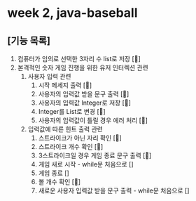 # week 2, java-baseball
## [기능 목록]
1. 컴퓨터가 임의로 선택한 3자리 수 list로 저장 [🎯]
2. 본격적인 숫자 게임 진행을 위한 유저 인터렉션 관련
   1. 사용자 입력 관련
      1. 시작 메세지 출력 [🎯]
      2. 사용자의 입력값 받을 문구 출력 [🎯]
      3. 사용자의 입력값 Integer로 저장 [🎯]
      4. Integer를 List<Integer>로 변경 [🎯]
      5. 사용자의 입력값이 틀릴 경우 에러 처리 [🎯]
   2. 입력값에 따른 힌트 출력 관련
      1. 스트라이크가 아닌 자리 확인 [🎯]
      2. 스트라이크 개수 확인 [🎯]
      2. 3스트라이크일 경우 게임 종료 문구 출력 [🎯]
      3. 게임 새로 시작 - while문 처음으로 []
      4. 게임 종료 []
      5. 볼 개수 확인 [🎯]
      6. 새로운 사용자 입력값 받을 문구 출력 - while문 처음으로 []